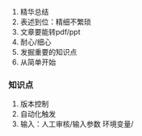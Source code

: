 1. 精华总结
2. 表述到位：精细不繁琐
3. 文章要能转pdf/ppt
4. 耐心/细心
5. 发掘重要的知识点
6. 从简单开始


### 知识点
1. 版本控制
2. 自动化触发
3. 输入：人工审核/输入参数    环境变量/
